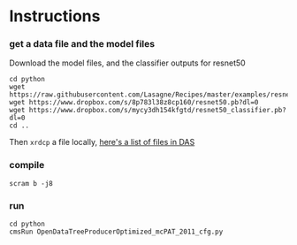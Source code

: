 # Instructions 

### get a data file and the model files

Download the model files, and the classifier outputs for resnet50

```
cd python
wget https://raw.githubusercontent.com/Lasagne/Recipes/master/examples/resnet50/imagenet_classes.txt
wget https://www.dropbox.com/s/8p783l38z8cp160/resnet50.pb?dl=0
wget https://www.dropbox.com/s/mycy3dh154kfgtd/resnet50_classifier.pb?dl=0
cd ..
```

Then `xrdcp` a file locally, [here's a list of files in DAS](https://cmsweb.cern.ch/das/request?view=list&limit=50&instance=prod%2Fglobal&input=dataset+dataset%3D%2FBulkGravTohhTohbbhbb_narrow_M-*_13TeV-madgraph%2FRunIISpring18MiniAOD-100X_upgrade2018_realistic_v10-v*%2FMINIAODSIM)

### compile
`scram b -j8`

### run
`cd python` <br>
`cmsRun OpenDataTreeProducerOptimized_mcPAT_2011_cfg.py`
